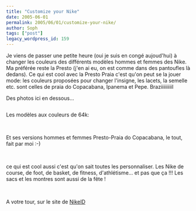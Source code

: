 ```yaml
---
title: "Customize your Nike"
date: 2005-06-01
permalink: 2005/06/01/customize-your-nike/
author: Soph
tags: ["post"]
legacy_wordpress_id: 159
---
```


Je viens de passer une petite heure (oui je suis en congé aujoud'hui) à changer les couleurs des différents modèles hommes et femmes des Nike. Ma préférée reste la Presto (j'en ai eu, on est comme dans des pantoufles là dedans). Ce qui est cool avec la Presto Praia c'est qu'on peut se la jouer mode: les couleurs proposées pour changer l'insigne, les lacets, la semelle etc. sont celles de praia do Copacabana, Ipanema et Pepe. Braziiiiiiiiil

Des photos ici en dessous...

<img src="https://64k.be/wp-content/uploads/2006/general/nike5.jpg" alt="" />

<!-- excerpt -->

Les modèles aux couleurs de 64k:

<img src="https://64k.be/wp-content/uploads/2006/general/nike1.jpg" alt="" />

<img src="https://64k.be/wp-content/uploads/2006/general/nike2.jpg" alt="" />

Et ses versions hommes et femmes Presto-Praia do Copacabana, le tout, fait par moi :-)

<img src="https://64k.be/wp-content/uploads/2006/general/nike3.jpg" alt="" />

<img src="https://64k.be/wp-content/uploads/2006/general/nike4.jpg" alt="" />

ce qui est cool aussi c'est qu'on sait toutes les personnaliser. Les Nike de course, de foot, de basket, de fitness, d'athlétisme... et pas que ça !!! Les sacs et les montres sont aussi de la fête&nbsp;!

<img src="https://64k.be/wp-content/uploads/2006/general/nike6.jpg" alt="" />

<img src="https://64k.be/wp-content/uploads/2006/general/nike7.jpg" alt="" />

A votre tour, sur le site de [NikeID](http://nikeid.nike.com/nikeid/)
